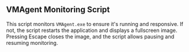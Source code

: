 ## VMAgent Monitoring Script

This script monitors `VMAgent.exe` to ensure it's running and responsive. If not, the script restarts the application and displays a fullscreen image. Pressing Escape closes the image, and the script allows pausing and resuming monitoring.